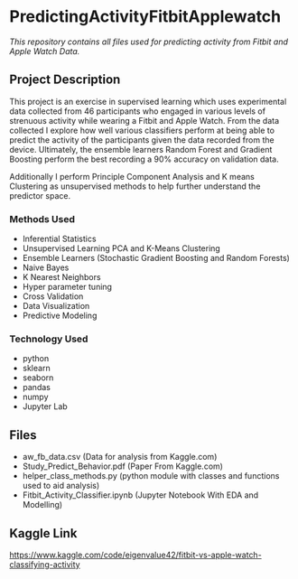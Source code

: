 # PredictingActivityFitbitApplewatch


*This repository contains all files used for predicting activity from Fitbit and Apple Watch Data.*

## Project Description
This project is an exercise in supervised learning which uses experimental data collected from 46 participants who engaged in various levels of strenuous activity while wearing a Fitbit and Apple Watch. From the data collected I explore how well various classifiers perform at being able to predict the activity of the participants given the data recorded from the device. Ultimately, the ensemble learners Random Forest and Gradient Boosting perform the best recording a 90% accuracy on validation data. 

Additionally I perform Principle Component Analysis and K means Clustering as unsupervised methods to help further understand the predictor space.

### Methods Used
* Inferential Statistics
* Unsupervised Learning PCA and K-Means Clustering
* Ensemble Learners (Stochastic Gradient Boosting and Random Forests)
* Naive Bayes
* K Nearest Neighbors
* Hyper parameter tuning
* Cross Validation
* Data Visualization
* Predictive Modeling

### Technology Used
* python
* sklearn
* seaborn
* pandas
* numpy
* Jupyter Lab

## Files
* aw_fb_data.csv (Data for analysis from Kaggle.com)
* Study_Predict_Behavior.pdf (Paper From Kaggle.com)
* helper_class_methods.py (python module with classes and functions used to aid analysis)
* Fitbit_Activity_Classifier.ipynb (Jupyter Notebook With EDA and Modelling)


## Kaggle Link
https://www.kaggle.com/code/eigenvalue42/fitbit-vs-apple-watch-classifying-activity